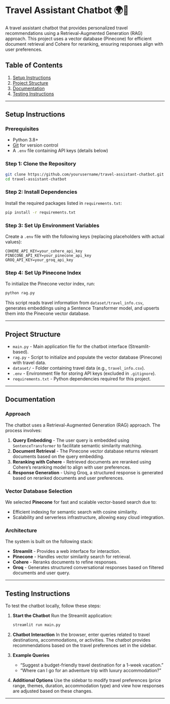 
# Travel Assistant Chatbot 🌍🧳

A travel assistant chatbot that provides personalized travel recommendations using a Retrieval-Augmented Generation (RAG) approach. This project uses a vector database (Pinecone) for efficient document retrieval and Cohere for reranking, ensuring responses align with user preferences.

## Table of Contents

1. [Setup Instructions](#setup-instructions)
2. [Project Structure](#project-structure)
3. [Documentation](#documentation)
4. [Testing Instructions](#testing-instructions)

---

## Setup Instructions

### Prerequisites
- Python 3.8+
- [Git](https://git-scm.com/downloads) for version control
- A `.env` file containing API keys (details below)

### Step 1: Clone the Repository
```bash
git clone https://github.com/yourusername/travel-assistant-chatbot.git
cd travel-assistant-chatbot
```

### Step 2: Install Dependencies
Install the required packages listed in `requirements.txt`:
```bash
pip install -r requirements.txt
```

### Step 3: Set Up Environment Variables
Create a `.env` file with the following keys (replacing placeholders with actual values):
```env
COHERE_API_KEY=your_cohere_api_key
PINECONE_API_KEY=your_pinecone_api_key
GROQ_API_KEY=your_groq_api_key
```

### Step 4: Set Up Pinecone Index
To initialize the Pinecone vector index, run:
```bash
python rag.py
```

This script reads travel information from `dataset/travel_info.csv`, generates embeddings using a Sentence Transformer model, and upserts them into the Pinecone vector database.

---

## Project Structure

- `main.py` - Main application file for the chatbot interface (Streamlit-based).
- `rag.py` - Script to initialize and populate the vector database (Pinecone) with travel data.
- `dataset/` - Folder containing travel data (e.g., `travel_info.csv`).
- `.env` - Environment file for storing API keys (excluded in `.gitignore`).
- `requirements.txt` - Python dependencies required for this project.

---

## Documentation

### Approach
The chatbot uses a Retrieval-Augmented Generation (RAG) approach. The process involves:

1. **Query Embedding** - The user query is embedded using `SentenceTransformer` to facilitate semantic similarity matching.
2. **Document Retrieval** - The Pinecone vector database returns relevant documents based on the query embedding.
3. **Reranking with Cohere** - Retrieved documents are reranked using Cohere’s reranking model to align with user preferences.
4. **Response Generation** - Using Groq, a structured response is generated based on reranked documents and user preferences.

### Vector Database Selection
We selected **Pinecone** for fast and scalable vector-based search due to:
- Efficient indexing for semantic search with cosine similarity.
- Scalability and serverless infrastructure, allowing easy cloud integration.

### Architecture
The system is built on the following stack:

- **Streamlit** - Provides a web interface for interaction.
- **Pinecone** - Handles vector similarity search for retrieval.
- **Cohere** - Reranks documents to refine responses.
- **Groq** - Generates structured conversational responses based on filtered documents and user query.

---

## Testing Instructions

To test the chatbot locally, follow these steps:

1. **Start the Chatbot**
   Run the Streamlit application:
   ```bash
   streamlit run main.py
   ```

2. **Chatbot Interaction**
   In the browser, enter queries related to travel destinations, accommodations, or activities. The chatbot provides recommendations based on the travel preferences set in the sidebar.

3. **Example Queries**
   - “Suggest a budget-friendly travel destination for a 1-week vacation.”
   - “Where can I go for an adventure trip with luxury accommodation?”

4. **Additional Options**
   Use the sidebar to modify travel preferences (price range, themes, duration, accommodation type) and view how responses are adjusted based on these changes.

---
